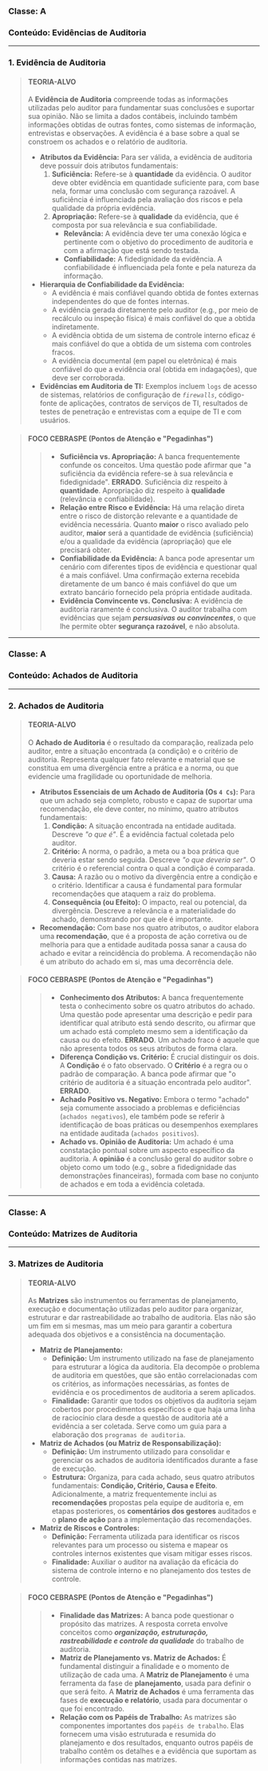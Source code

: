 ### **Classe:** A
### **Conteúdo:** Evidências de Auditoria

---

### **1. Evidência de Auditoria**

> #### **TEORIA-ALVO**
> A **Evidência de Auditoria** compreende todas as informações utilizadas pelo auditor para fundamentar suas conclusões e suportar sua opinião. Não se limita a dados contábeis, incluindo também informações obtidas de outras fontes, como sistemas de informação, entrevistas e observações. A evidência é a base sobre a qual se constroem os achados e o relatório de auditoria.
>
> * **Atributos da Evidência:** Para ser válida, a evidência de auditoria deve possuir dois atributos fundamentais:
>     1.  **Suficiência:** Refere-se à **quantidade** da evidência. O auditor deve obter evidência em quantidade suficiente para, com base nela, formar uma conclusão com segurança razoável. A suficiência é influenciada pela avaliação dos riscos e pela qualidade da própria evidência.
>     2.  **Apropriação:** Refere-se à **qualidade** da evidência, que é composta por sua relevância e sua confiabilidade.
>         * **Relevância:** A evidência deve ter uma conexão lógica e pertinente com o objetivo do procedimento de auditoria e com a afirmação que está sendo testada.
>         * **Confiabilidade:** A fidedignidade da evidência. A confiabilidade é influenciada pela fonte e pela natureza da informação.
> * **Hierarquia de Confiabilidade da Evidência:**
>     * A evidência é mais confiável quando obtida de fontes externas independentes do que de fontes internas.
>     * A evidência gerada diretamente pelo auditor (e.g., por meio de recálculo ou inspeção física) é mais confiável do que a obtida indiretamente.
>     * A evidência obtida de um sistema de controle interno eficaz é mais confiável do que a obtida de um sistema com controles fracos.
>     * A evidência documental (em papel ou eletrônica) é mais confiável do que a evidência oral (obtida em indagações), que deve ser corroborada.
> * **Evidências em Auditoria de TI:** Exemplos incluem `logs` de acesso de sistemas, relatórios de configuração de *`firewalls`*, código-fonte de aplicações, contratos de serviços de TI, resultados de testes de penetração e entrevistas com a equipe de TI e com usuários.

> #### **FOCO CEBRASPE (Pontos de Atenção e "Pegadinhas")**
> > * **Suficiência vs. Apropriação:** A banca frequentemente confunde os conceitos. Uma questão pode afirmar que "a suficiência da evidência refere-se à sua relevância e fidedignidade". **ERRADO**. Suficiência diz respeito à **quantidade**. Apropriação diz respeito à **qualidade** (relevância e confiabilidade).
> > * **Relação entre Risco e Evidência:** Há uma relação direta entre o risco de distorção relevante e a quantidade de evidência necessária. Quanto **maior** o risco avaliado pelo auditor, **maior** será a quantidade de evidência (suficiência) e/ou a qualidade da evidência (apropriação) que ele precisará obter.
> > * **Confiabilidade da Evidência:** A banca pode apresentar um cenário com diferentes tipos de evidência e questionar qual é a mais confiável. Uma confirmação externa recebida diretamente de um banco é mais confiável do que um extrato bancário fornecido pela própria entidade auditada.
> > * **Evidência Convincente vs. Conclusiva:** A evidência de auditoria raramente é conclusiva. O auditor trabalha com evidências que sejam ***persuasivas ou convincentes***, o que lhe permite obter **segurança razoável**, e não absoluta.

---

### **Classe:** A
### **Conteúdo:** Achados de Auditoria

---

### **2. Achados de Auditoria**

> #### **TEORIA-ALVO**
> O **Achado de Auditoria** é o resultado da comparação, realizada pelo auditor, entre a situação encontrada (a condição) e o critério de auditoria. Representa qualquer fato relevante e material que se constitua em uma divergência entre a prática e a norma, ou que evidencie uma fragilidade ou oportunidade de melhoria.
>
> * **Atributos Essenciais de um Achado de Auditoria (Os `4 Cs`):** Para que um achado seja completo, robusto e capaz de suportar uma recomendação, ele deve conter, no mínimo, quatro atributos fundamentais:
>     1.  **Condição:** A situação encontrada na entidade auditada. Descreve *"o que é"*. É a evidência factual coletada pelo auditor.
>     2.  **Critério:** A norma, o padrão, a meta ou a boa prática que deveria estar sendo seguida. Descreve *"o que deveria ser"*. O critério é o referencial contra o qual a condição é comparada.
>     3.  **Causa:** A razão ou o motivo da divergência entre a condição e o critério. Identificar a causa é fundamental para formular recomendações que ataquem a raiz do problema.
>     4.  **Consequência (ou Efeito):** O impacto, real ou potencial, da divergência. Descreve a relevância e a materialidade do achado, demonstrando por que ele é importante.
> * **Recomendação:** Com base nos quatro atributos, o auditor elabora uma **recomendação**, que é a proposta de ação corretiva ou de melhoria para que a entidade auditada possa sanar a causa do achado e evitar a reincidência do problema. A recomendação não é um atributo do achado em si, mas uma decorrência dele.

> #### **FOCO CEBRASPE (Pontos de Atenção e "Pegadinhas")**
> > * **Conhecimento dos Atributos:** A banca frequentemente testa o conhecimento sobre os quatro atributos do achado. Uma questão pode apresentar uma descrição e pedir para identificar qual atributo está sendo descrito, ou afirmar que um achado está completo mesmo sem a identificação da causa ou do efeito. **ERRADO**. Um achado fraco é aquele que não apresenta todos os seus atributos de forma clara.
> > * **Diferença Condição vs. Critério:** É crucial distinguir os dois. A **Condição** é o fato observado. O **Critério** é a regra ou o padrão de comparação. A banca pode afirmar que "o critério de auditoria é a situação encontrada pelo auditor". **ERRADO**.
> > * **Achado Positivo vs. Negativo:** Embora o termo "achado" seja comumente associado a problemas e deficiências (`achados negativos`), ele também pode se referir à identificação de boas práticas ou desempenhos exemplares na entidade auditada (`achados positivos`).
> > * **Achado vs. Opinião de Auditoria:** Um achado é uma constatação pontual sobre um aspecto específico da auditoria. A **opinião** é a conclusão geral do auditor sobre o objeto como um todo (e.g., sobre a fidedignidade das demonstrações financeiras), formada com base no conjunto de achados e em toda a evidência coletada.

---

### **Classe:** A
### **Conteúdo:** Matrizes de Auditoria

---

### **3. Matrizes de Auditoria**

> #### **TEORIA-ALVO**
> As **Matrizes** são instrumentos ou ferramentas de planejamento, execução e documentação utilizadas pelo auditor para organizar, estruturar e dar rastreabilidade ao trabalho de auditoria. Elas não são um fim em si mesmas, mas um meio para garantir a cobertura adequada dos objetivos e a consistência na documentação.
>
> * **Matriz de Planejamento:**
>     * **Definição:** Um instrumento utilizado na fase de planejamento para estruturar a lógica da auditoria. Ela decompõe o problema de auditoria em questões, que são então correlacionadas com os critérios, as informações necessárias, as fontes de evidência e os procedimentos de auditoria a serem aplicados.
>     * **Finalidade:** Garantir que todos os objetivos da auditoria sejam cobertos por procedimentos específicos e que haja uma linha de raciocínio clara desde a questão de auditoria até a evidência a ser coletada. Serve como um guia para a elaboração dos `programas de auditoria`.
> * **Matriz de Achados (ou Matriz de Responsabilização):**
>     * **Definição:** Um instrumento utilizado para consolidar e gerenciar os achados de auditoria identificados durante a fase de execução.
>     * **Estrutura:** Organiza, para cada achado, seus quatro atributos fundamentais: **Condição, Critério, Causa e Efeito**. Adicionalmente, a matriz frequentemente inclui as **recomendações** propostas pela equipe de auditoria e, em etapas posteriores, os **comentários dos gestores** auditados e o **plano de ação** para a implementação das recomendações.
> * **Matriz de Riscos e Controles:**
>     * **Definição:** Ferramenta utilizada para identificar os riscos relevantes para um processo ou sistema e mapear os controles internos existentes que visam mitigar esses riscos.
>     * **Finalidade:** Auxiliar o auditor na avaliação da eficácia do sistema de controle interno e no planejamento dos testes de controle.

> #### **FOCO CEBRASPE (Pontos de Atenção e "Pegadinhas")**
> > * **Finalidade das Matrizes:** A banca pode questionar o propósito das matrizes. A resposta correta envolve conceitos como ***organização, estruturação, rastreabilidade e controle da qualidade*** do trabalho de auditoria.
> > * **Matriz de Planejamento vs. Matriz de Achados:** É fundamental distinguir a finalidade e o momento de utilização de cada uma. A **Matriz de Planejamento** é uma ferramenta da fase de **planejamento**, usada para definir o que será feito. A **Matriz de Achados** é uma ferramenta das fases de **execução e relatório**, usada para documentar o que foi encontrado.
> > * **Relação com os Papéis de Trabalho:** As matrizes são componentes importantes dos `papéis de trabalho`. Elas fornecem uma visão estruturada e resumida do planejamento e dos resultados, enquanto outros papéis de trabalho contêm os detalhes e a evidência que suportam as informações contidas nas matrizes.
